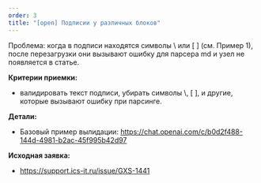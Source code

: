 ```yaml
---
order: 3
title: "[open] Подписии у различных блоков"
---
```


Проблема: когда в подписи находятся символы \\ или \[ \] (см. Пример 1), после перезагрузки они вызывают ошибку для парсера md и узел не появляется в статье.



**Критерии приемки:**

-  валидировать текст подписи, убирать символы \\, \[ \], и другие, которые вызывают ошибку при парсинге.



**Детали:**

-  Базовый пример вылидации: <https://chat.openai.com/c/b0d2f488-144d-4981-b2ac-45f995b42d97>



**Исходная заявка:**

-  <https://support.ics-it.ru/issue/GXS-1441>